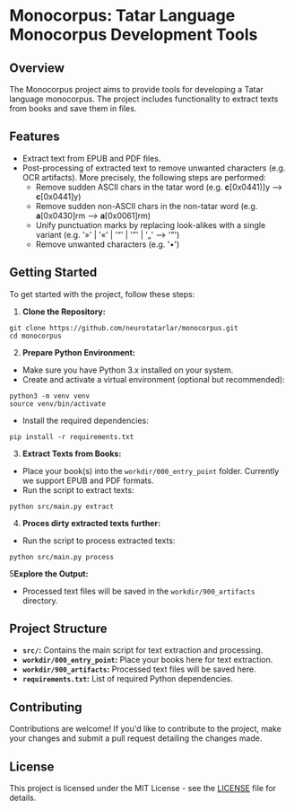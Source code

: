 # Monocorpus: Tatar Language Monocorpus Development Tools

## Overview

The Monocorpus project aims to provide tools for developing a Tatar language monocorpus. The project includes
functionality to extract texts from books and save them in files.

## Features
- Extract text from EPUB and PDF files.
- Post-processing of extracted text to remove unwanted characters (e.g. OCR artifacts). More precisely, the following steps are performed: 
  - Remove sudden ASCII chars in the tatar word (e.g. **с**[0x0441)]у --> **с**[0x0441]у) 
  - Remove sudden non-ASCII chars in the non-tatar word (e.g. **а**[0x0430]rm --> **a**[0x0061]rm)
  - Unify punctuation marks by replacing look-alikes with a single variant (e.g. '»' | '«' | '“' | '”' | '„' --> '"')
  - Remove unwanted characters (e.g. '•') 
  
## Getting Started

To get started with the project, follow these steps:

1. **Clone the Repository:**
```
git clone https://github.com/neurotatarlar/monocorpus.git
cd monocorpus
```

2. **Prepare Python Environment:**

- Make sure you have Python 3.x installed on your system.
- Create and activate a virtual environment (optional but recommended):

```
python3 -m venv venv
source venv/bin/activate
```

- Install the required dependencies:

```
pip install -r requirements.txt
```

3. **Extract Texts from Books:**

- Place your book(s) into the `workdir/000_entry_point` folder. Currently we support EPUB and PDF formats.
- Run the script to extract texts:

```
python src/main.py extract
```

4. **Proces dirty extracted texts further:**

- Run the script to process extracted texts:
```
python src/main.py process
```

5**Explore the Output:**

- Processed text files will be saved in the `workdir/900_artifacts` directory.

## Project Structure

- **`src/`:** Contains the main script for text extraction and processing.
- **`workdir/000_entry_point`:** Place your books here for text extraction.
- **`workdir/900_artifacts`:** Processed text files will be saved here.
- **`requirements.txt`:** List of required Python dependencies.

## Contributing

Contributions are welcome! If you'd like to contribute to the project, make your changes and submit a pull request
detailing the changes made.

## License

This project is licensed under the MIT License - see the [LICENSE](LICENSE) file for details.
